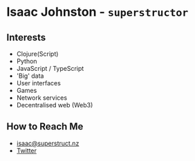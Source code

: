 # Isaac Johnston - `superstructor`

## Interests

- Clojure(Script)
- Python
- JavaScript / TypeScript
- 'Big' data
- User interfaces
- Games 
- Network services
- Decentralised web (Web3)

## How to Reach Me

- [isaac@superstruct.nz](mailto:isaac@superstruct.nz)
- [Twitter](https://twitter.com/superstructor)
